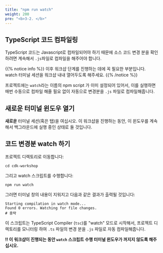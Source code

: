 ```yaml
---
title: "npm run watch"
weight: 200
pre: "<b>3-2. </b>"
---
```



## TypeScript 코드 컴파일링

TypeScript 코드는 Javascript로 컴파일되어야 하기 때문에 소스 코드 변경 분을 확인하려면 계속해서 `.js`파일로 컴파일을 해주어야 합니다.

{{% notice info %}}
이후 워크샵 단계를 진행하는 데에 꼭 필요한 부분입니다. watch 터미널 세션을 워크샵 내내 열어두도록 해주세요.
{{% /notice %}}

프로젝트에는 `watch`라는 이름의 npm script 가 이미 설정되어 있어서, 이를 실행하면 매번 수동으로 컴파일 해줄 필요 없이 자동으로 변경분을 `.js` 파일로 컴파일해줍니다.


## 새로운 터미널 윈도우 열기

**새로운** 터미널 세션(혹은 탭)을 여십시오. 이 워크샵을 진행하는 동안, 이 윈도우를 계속해서 백그라운드에 실행 중인 상태로 둘 것입니다.

## 코드 변경분 watch 하기

프로젝트 디렉토리로 이동합니다:

```
cd cdk-workshop
```

그리고 watch 스크립트를 수행합니다:

```
npm run watch
```

그러면 터미널 창의 내용이 지워지고 다음과 같은 결과가 출력될 것입니다:

```
Starting compilation in watch mode...
Found 0 errors. Watching for file changes.
# 중략
```

이 스크립트는 TypeScript Compiler (`tsc`)를 "watch" 모드로 시작해서, 프로젝트 디렉토리를 모니터링 하여 `.ts` 파일의 변경 분을 `.js` 파일로 자동 컴파일해줍니다.

**‼️ 이 워크샵이 진행되는 동안 `watch` 스크립트 수행 터미널 윈도우가 꺼지지 않도록 해주십시오.**

